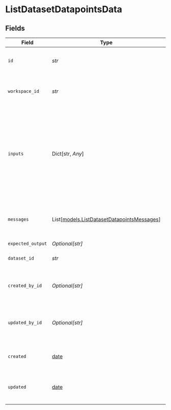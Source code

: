 # ListDatasetDatapointsData


## Fields

| Field                                                                                                                                          | Type                                                                                                                                           | Required                                                                                                                                       | Description                                                                                                                                    |
| ---------------------------------------------------------------------------------------------------------------------------------------------- | ---------------------------------------------------------------------------------------------------------------------------------------------- | ---------------------------------------------------------------------------------------------------------------------------------------------- | ---------------------------------------------------------------------------------------------------------------------------------------------- |
| `id`                                                                                                                                           | *str*                                                                                                                                          | :heavy_check_mark:                                                                                                                             | The unique identifier of the dataset item                                                                                                      |
| `workspace_id`                                                                                                                                 | *str*                                                                                                                                          | :heavy_check_mark:                                                                                                                             | The unique identifier of the workspace it belongs to                                                                                           |
| `inputs`                                                                                                                                       | Dict[str, *Any*]                                                                                                                               | :heavy_minus_sign:                                                                                                                             | The inputs of the dataset. Key value pairs where the key is the input name and the value is the input value. Nested objects are not supported. |
| `messages`                                                                                                                                     | List[[models.ListDatasetDatapointsMessages](../models/listdatasetdatapointsmessages.md)]                                                       | :heavy_minus_sign:                                                                                                                             | A list of messages comprising the conversation so far                                                                                          |
| `expected_output`                                                                                                                              | *Optional[str]*                                                                                                                                | :heavy_minus_sign:                                                                                                                             | N/A                                                                                                                                            |
| `dataset_id`                                                                                                                                   | *str*                                                                                                                                          | :heavy_check_mark:                                                                                                                             | The unique identifier of the dataset                                                                                                           |
| `created_by_id`                                                                                                                                | *Optional[str]*                                                                                                                                | :heavy_minus_sign:                                                                                                                             | The unique identifier of the user who created the dataset                                                                                      |
| `updated_by_id`                                                                                                                                | *Optional[str]*                                                                                                                                | :heavy_minus_sign:                                                                                                                             | The unique identifier of the user who last updated the dataset                                                                                 |
| `created`                                                                                                                                      | [date](https://docs.python.org/3/library/datetime.html#date-objects)                                                                           | :heavy_minus_sign:                                                                                                                             | The date and time the resource was created                                                                                                     |
| `updated`                                                                                                                                      | [date](https://docs.python.org/3/library/datetime.html#date-objects)                                                                           | :heavy_minus_sign:                                                                                                                             | The date and time the resource was last updated                                                                                                |